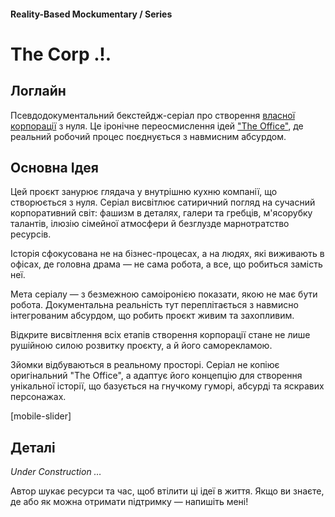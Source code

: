 #### Reality-Based Mockumentary / Series

# The Corp .!.

## Логлайн

Псевдодокументальний бекстейдж-серіал про створення [власної корпорації](/vision) з нуля. Це іронічне переосмислення ідей ["The Office"](https://www.imdb.com/title/tt0386676/), де реальний робочий процес поєднується з навмисним абсурдом.

## Основна Ідея

Цей проєкт занурює глядача у внутрішню кухню компанії, що створюється з нуля. Серіал висвітлює сатиричний погляд на сучасний корпоративний світ: фашизм в деталях, галери та гребців, м'ясорубку талантів, ілюзію сімейної атмосфери й безглузде марнотратство ресурсів.

Історія сфокусована не на бізнес-процесах, а на людях, які виживають в офісах, де головна драма — не сама робота, а все, що робиться замість неї.

Мета серіалу — з безмежною самоіронією показати, якою не має бути робота. Документальна реальність тут переплітається з навмисно інтегрованим абсурдом, що робить проєкт живим та захопливим. 

Відкрите висвітлення всіх етапів створення корпорації стане не лише рушійною силою розвитку проєкту, а й його саморекламою.

Зйомки відбуваються в реальному просторі. Серіал не копіює оригінальний "The Office", а адаптує його концепцію для створення унікальної історії, що базується на гнучкому гуморі, абсурді та яскравих персонажах.

[mobile-slider]

## Деталі

*Under Construction …*

Автор шукає ресурси та час, щоб втілити ці ідеї в життя. Якщо ви знаєте, де або як можна отримати підтримку — напишіть мені!